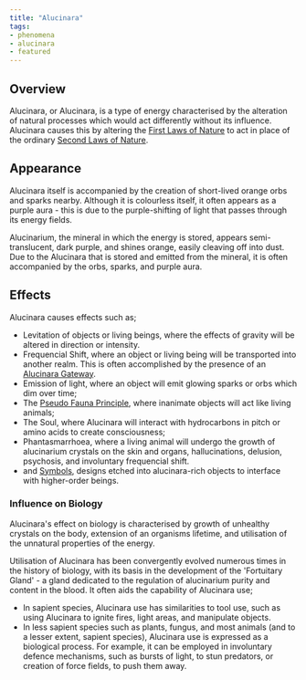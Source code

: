 ```yaml
---
title: "Alucinara"
tags:
- phenomena
- alucinara
- featured
---
```


## Overview
Alucinara, or Alucinara, is a type of energy characterised by the alteration of natural processes which would act differently without its influence. Alucinara causes this by altering the [First Laws of Nature](phenomena/natural-laws/first-laws.md) to act in place of the ordinary [Second Laws of Nature](phenomena/natural-laws/second-laws.md).

## Appearance
Alucinara itself is accompanied by the creation of short-lived orange orbs and sparks nearby. Although it is colourless itself, it often appears as a purple aura - this is due to the purple-shifting of light that passes through its energy fields.

Alucinarium, the mineral in which the energy is stored, appears semi-translucent, dark purple, and shines orange, easily cleaving off into dust. Due to the Alucinara that is stored and emitted from the mineral, it is often accompanied by the orbs, sparks, and purple aura.

## Effects
Alucinara causes effects such as;
- Levitation of objects or living beings, where the effects of gravity will be altered in direction or intensity.
- Frequencial Shift, where an object or living being will be transported into another realm. This is often accomplished by the presence of an [Alucinara Gateway](phenomena/aluicnara-gateway.mc).
- Emission of light, where an object will emit glowing sparks or orbs which dim over time;
- The [Pseudo Fauna Principle](phenomena/pseudo-fauna-principle), where inanimate objects will act like living animals;
- The Soul, where Alucinara will interact with hydrocarbons in pitch or amino acids to create consciousness;
- Phantasmarrhoea, where a living animal will undergo the growth of alucinarium crystals on the skin and organs, hallucinations, delusion, psychosis, and involuntary frequencial shift.
- and [Symbols](phenomena/symbols.md), designs etched into alucinara-rich objects to interface with higher-order beings.

### Influence on Biology
Alucinara's effect on biology is characterised by growth of unhealthy crystals on the body, extension of an organisms lifetime, and utilisation of the unnatural properties of the energy.

Utilisation of Alucinara has been convergently evolved numerous times in the history of biology, with its basis in the development of the 'Fortuitary Gland' - a gland dedicated to the regulation of alucinarium purity and content in the blood. It often aids the capability of Alucinara use;
- In sapient species, Alucinara use has similarities to tool use, such as using Alucinara to ignite fires, light areas, and manipulate objects.
- In less sapient species such as plants, fungus, and most animals (and to a lesser extent, sapient species), Alucinara use is expressed as a biological process. For example, it can be employed in involuntary defence mechanisms, such as bursts of light, to stun predators, or creation of force fields, to push them away.